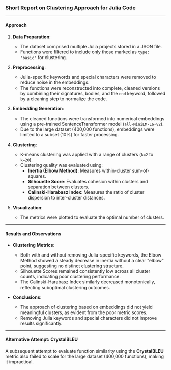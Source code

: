 ### Short Report on Clustering Approach for Julia Code

---

#### Approach

1. **Data Preparation**:
   - The dataset comprised multiple Julia projects stored in a JSON file.
   - Functions were filtered to include only those marked as `type: 'basic'` for clustering.

2. **Preprocessing**:
   - Julia-specific keywords and special characters were removed to reduce noise in the embeddings.
   - The functions were reconstructed into complete, cleaned versions by combining their signatures, bodies, and the `end` keyword, followed by a cleaning step to normalize the code.

3. **Embedding Generation**:
   - The cleaned functions were transformed into numerical embeddings using a pre-trained SentenceTransformer model (`all-MiniLM-L6-v2`).
   - Due to the large dataset (400,000 functions), embeddings were limited to a subset (10%) for faster processing.

4. **Clustering**:
   - K-means clustering was applied with a range of clusters (`k=2` to `k=20`).
   - Clustering quality was evaluated using:
     - **Inertia (Elbow Method)**: Measures within-cluster sum-of-squares.
     - **Silhouette Score**: Evaluates cohesion within clusters and separation between clusters.
     - **Calinski-Harabasz Index**: Measures the ratio of cluster dispersion to inter-cluster distances.

5. **Visualization**:
   - The metrics were plotted to evaluate the optimal number of clusters.

---

#### Results and Observations

- **Clustering Metrics**:
  - Both with and without removing Julia-specific keywords, the Elbow Method showed a steady decrease in inertia without a clear "elbow" point, suggesting no distinct clustering structure.
  - Silhouette Scores remained consistently low across all cluster counts, indicating poor clustering performance.
  - The Calinski-Harabasz Index similarly decreased monotonically, reflecting suboptimal clustering outcomes.

- **Conclusions**:
  - The approach of clustering based on embeddings did not yield meaningful clusters, as evident from the poor metric scores.
  - Removing Julia keywords and special characters did not improve results significantly.

---

#### Alternative Attempt: CrystalBLEU
A subsequent attempt to evaluate function similarity using the **CrystalBLEU** metric also failed to scale for the large dataset (400,000 functions), making it impractical.

